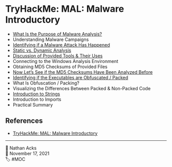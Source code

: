 # TryHackMe: MAL: Malware Introductory

* [What Is the Purpose of Malware Analysis?](../log/2021-11-17-tryhackme-complete-beginner-supplements.md)
* Understanding Malware Campaigns
* [Identifying if a Malware Attack Has Happened](../log/2021-11-17-tryhackme-complete-beginner-supplements.md)
* [Static vs. Dynamic Analysis](../log/2021-11-17-tryhackme-complete-beginner-supplements.md)
* [Discussion of Provided Tools & Their Uses](../log/2021-11-17-tryhackme-complete-beginner-supplements.md)
* Connecting to the Windows Analysis Environment
* Obtaining MD5 Checksums of Provided Files
* [Now Let’s See if the MD5 Checksums Have Been Analyzed Before](../log/2021-11-17-tryhackme-complete-beginner-supplements.md)
* [Identifying if the Executables are Obfuscated / Packed](../log/2021-11-17-tryhackme-complete-beginner-supplements.md)
* What Is Obfuscation / Packing?
* Visualizing the Differences Between Packed & Non-Packed Code
* [Introduction to Strings](../log/2021-11-17-tryhackme-complete-beginner-supplements.md)
* Introduction to Imports
* Practical Summary

## References

* [TryHackMe: MAL: Malware Introductory](https://tryhackme.com/room/malmalintroductory)

- - - -

👤 Nathan Acks  
📅 November 17, 2021  
🏷️ #MOC
